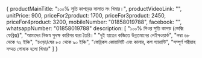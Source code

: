 {
productMainTitle: "১০০% সুতি কাপড়ের সালাত লং খিমার।",
productVideoLink: "",
unitPrice: 900,
priceFor2product: 1700,
priceFor3product: 2450,
priceFor4product: 3200,
mobileNumber: "01858019788",
facebook: "",
whatsappNumber: "01858019788"
description: [
"১০০% পিওর সুতি কাপড় (ভেক্সি ফেব্রিক্স)",
"আমাদের নিজস্ব সুদক্ষ কারিগর দ্বারা তৈরি।"
"দুই হাতের কব্জিতে উন্নতমানের লেইসওয়ার্ক",
"লম্বা ৬৮ থেকে ৭২ ইঞ্চি",
"চওড়া/ঘের ৮৫ থেকে ৯০ ইঞ্চি",
"ফেব্রিকস কোয়ালিটি এবং কালার, কশ গ্যারান্টি",
"সম্পূর্ণ শরীয়াহ সম্মত পোষাক হলো খিমার"
]
}
